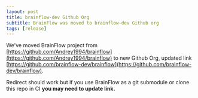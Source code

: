 ```yaml
---
layout: post
title: brainflow-dev Github Org
subtitle: BrainFlow was moved to brainflow-dev Github org
tags: [release]
---
```


We've moved BrainFlow project from [https://github.com/Andrey1994/brainflow](https://github.com/Andrey1994/brainflow) to new Github Org, updated link [https://github.com/brainflow-dev/brainflow](https://github.com/brainflow-dev/brainflow). 

Redirect should work but if you use BrainFlow as a git submodule or clone this repo in CI **you may need to update link.**
